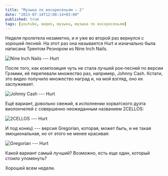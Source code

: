 ```yaml
---
title: "Музыка по воскресеньям — 2"
date: "2013-07-14T12:08:14+03:00"
published: true
tags: [youtube, видео, музыка, музыка по воскресеньям]
---
```


Неделя пролетела незаметно, и я уже во второй раз вернулся с хорошей песней. На этот раз она называется Hurt и
изначально была написана Трентом Резнором из Nine Inch Nails.

![Nine Inch Nails --- Hurt](http://www.youtube.com/watch?v=fb4qyuR7_cc)

После того, как композиция чуть не стала лучшей рок-песней по версии Грэмми, её перепевали множество раз, например,
Johnny Cash. Кстати, это видео получило множество наград и, на мой взгляд, оно их заслуживает.

![Johnny Cash --- Hurt](http://www.youtube.com/watch?v=McV7pjwVFbE)

Ещё вариант, довольно свежий, в исполнении хорватского дуэта виолончелей с совершенно неожиданным названием 2CELLOS:

![2CELLOS --- Hurt](http://www.youtube.com/watch?v=IdwQqkSOm_A)

И под конец\ --- версия Gregorian, которая, может быть, и не такая эмоциональная, но от этого не менее красивая:

![Gregorian --- Hurt](http://www.youtube.com/watch?v=XOC8TX1SyW4)

Какой вариант самый лучший? Возможно, есть еще один, который стоило упомянуть?

Хорошей всем недели.
